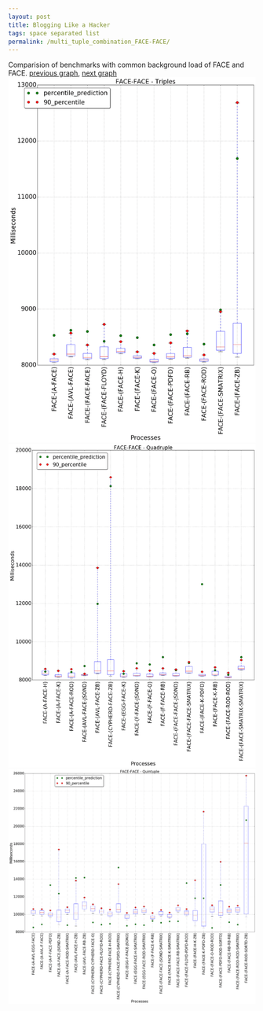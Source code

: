 ```yaml
---
layout: post
title: Blogging Like a Hacker
tags: space separated list
permalink: /multi_tuple_combination_FACE-FACE/
---
```


Comparision of benchmarks with common background load of FACE and FACE.
[previous graph](./multi_tuple_combination_FACE-EGG/), [next graph](./multi_tuple_combination_FACE-FLOYD/)
<img src="./images/triple/FACE/FACE-FACE_box.png" alt="graph figure"><img src="./images/quadruple/FACE/FACE-FACE_box.png" alt="graph figure"><img src="./images/quintuple/FACE/FACE-FACE_box.png" alt="graph figure">
